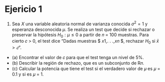# Ejericio 1
1. Sea 𝑋 una variable aleatoria normal de varianza conocida $\sigma^{2} = 1$ y esperanza desconocida $\mu$. Se realiza un test que decide si rechazar o preservar la hipótesis $H_0: \mu ≤ 0$ a partir de 𝑛 = 100 muestras. Para cierto 𝑐 > 0, el test dice “Dadas muestras $ 𝑥1,. . .,𝑥𝑛 $, rechazar $H_0$ si $\bar{x}> 𝑐”$. 
- (a) Encontrar el valor de 𝑐 para que el test tenga un nivel de 5%. 
- (b) Describir la región de rechazo, que es un subconjunto de R𝑛. 
- (c) Calcular la potencia que tiene el test si el verdadero valor de 𝜇 es 𝜇 = 0.1 y si es 𝜇 = 1.  

